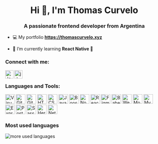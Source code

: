 <h1 align="center">Hi 👋, I'm Thomas Curvelo</h1>
<h3 align="center">A passionate frontend developer from Argentina</h3>

- 💻 My portfolio **https://thomascurvelo.xyz**

- 🌱 I’m currently learning **React Native 📱**


### Connect with me:

[<img align="left" alt="Jonathandyallo | LinkedIn" width="26px" src="https://www.vectorlogo.zone/logos/linkedin/linkedin-icon.svg" />][linkedin]
[<img align="left" alt="jd.apprentice | Mailto" width="26px" src="https://www.vectorlogo.zone/logos/gmail/gmail-icon.svg" />][gmail]

<br/>

### Languages and Tools:
<div align="left"> 
  <img alt="Visual Studio Code" width="30px" src="https://www.vectorlogo.zone/logos/visualstudio_code/visualstudio_code-icon.svg">
  <img alt="GitHub" width="30px" src="https://www.vectorlogo.zone/logos/github/github-tile.svg">
  <img alt="Git" width="30px" src="https://www.vectorlogo.zone/logos/git-scm/git-scm-icon.svg">
  <img alt="HTML5" width="30px" src="https://www.vectorlogo.zone/logos/w3_html5/w3_html5-icon.svg">
  <img alt="CSS3" width="30px" src="https://www.logolynx.com/images/logolynx/s_0d/0d35ef6c8d4fdaf0590228404dc6448b.png">                                                   <img alt="Javascript" width="30px" src="https://upload.wikimedia.org/wikipedia/commons/thumb/9/99/Unofficial_JavaScript_logo_2.svg/1200px-Unofficial_JavaScript_logo_2.svg.png">
  <img alt="Boostrap" width="30px" src="https://www.vectorlogo.zone/logos/getbootstrap/getbootstrap-icon.svg">
  <img alt="NodeJS" width="30px" src="https://camo.githubusercontent.com/288cace72126df58aaeaa75627898785885858d54b03cb15ea3353a515642204/68747470733a2f2f7777772e766563746f726c6f676f2e7a6f6e652f6c6f676f732f6e6f64656a732f6e6f64656a732d69636f6e2e737667">
  <img  alt="React" width="30px" src="https://www.vectorlogo.zone/logos/reactjs/reactjs-icon.svg">
  <img alt="Figma" width="30px" src="https://www.vectorlogo.zone/logos/figma/figma-icon.svg">
  <img alt="Babel" width="30px" src="https://www.vectorlogo.zone/logos/babeljs/babeljs-icon.svg">
  <img alt="Webpack" width="30px" src="https://www.vectorlogo.zone/logos/js_webpack/js_webpack-icon.svg">
  <img alt="MongoDB" width="30px" src="https://www.vectorlogo.zone/logos/mongodb/mongodb-icon.svg">
  <img alt="MySQL" width="30px" src="https://www.vectorlogo.zone/logos/mysql/mysql-icon.svg">
  <img alt="Express" width="30px" src="https://www.vectorlogo.zone/logos/expressjs/expressjs-icon.svg">
  <img alt="Postman" width="30px" src="https://www.vectorlogo.zone/logos/getpostman/getpostman-icon.svg">
  <img alt="Sass" width="30px" src="https://www.vectorlogo.zone/logos/sass-lang/sass-lang-icon.svg">
  <img alt="Heroku" width="30px" src="https://www.vectorlogo.zone/logos/heroku/heroku-icon.svg">
  <img alt="Netlify" width="30px" src="https://www.vectorlogo.zone/logos/netlify/netlify-icon.svg">




**<h3>Most used languages</h3>**
<img src='https://github-readme-stats.vercel.app/api/top-langs/?username=Thomicurve&layout=compact' alt="more used languages"/>

<br/>


  
</div>

[linkedin]: https://www.linkedin.com/in/thomas-curvelo-a534911ba/
[gmail]: mailto:curvelothomas08@gmail.com
